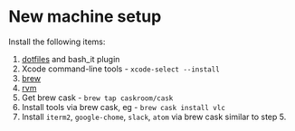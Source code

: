 # New machine setup

Install the following items:

1. [dotfiles](https://github.com/sjayanna/dotfiles) and bash_it plugin
2. Xcode command-line tools - `xcode-select --install`
3. [brew](http://brew.sh/index.html)
4. [rvm](https://rvm.io/)
5. Get brew cask - `brew tap caskroom/cask`
6. Install tools via brew cask, eg - `brew cask install vlc`
7. Install `iterm2`, `google-chome`, `slack`, `atom` via brew cask similar to step 5. 
